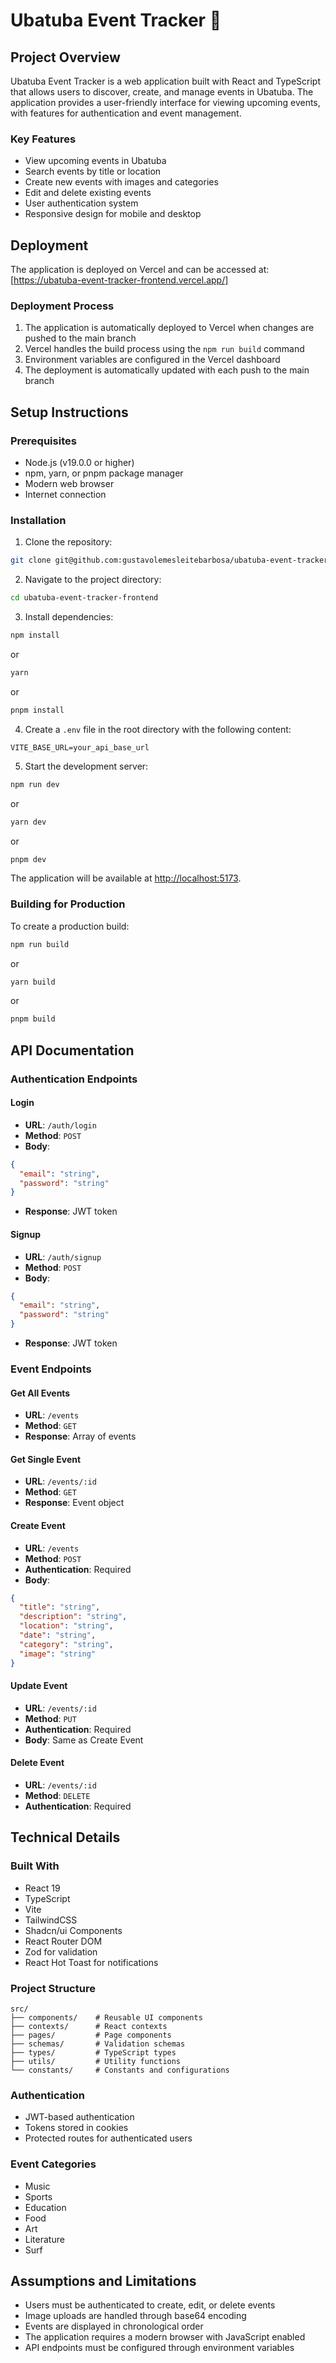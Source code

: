 # Ubatuba Event Tracker 🌊

## Project Overview

Ubatuba Event Tracker is a web application built with React and TypeScript that allows users to discover, create, and manage events in Ubatuba. The application provides a user-friendly interface for viewing upcoming events, with features for authentication and event management.

### Key Features
- View upcoming events in Ubatuba
- Search events by title or location
- Create new events with images and categories
- Edit and delete existing events
- User authentication system
- Responsive design for mobile and desktop

## Deployment

The application is deployed on Vercel and can be accessed at:
[https://ubatuba-event-tracker-frontend.vercel.app/]

### Deployment Process
1. The application is automatically deployed to Vercel when changes are pushed to the main branch
2. Vercel handles the build process using the `npm run build` command
3. Environment variables are configured in the Vercel dashboard
4. The deployment is automatically updated with each push to the main branch

## Setup Instructions

### Prerequisites
- Node.js (v19.0.0 or higher)
- npm, yarn, or pnpm package manager
- Modern web browser
- Internet connection

### Installation

1. Clone the repository:

```bash
git clone git@github.com:gustavolemesleitebarbosa/ubatuba-event-tracker-frontend.git
```

2. Navigate to the project directory:

```bash
cd ubatuba-event-tracker-frontend
```

3. Install dependencies:

```bash
npm install
```
or

```bash
yarn
```
or

```bash
pnpm install
```

4. Create a `.env` file in the root directory with the following content:

```env
VITE_BASE_URL=your_api_base_url
```

5. Start the development server:

```bash
npm run dev
```
or

```bash
yarn dev
```
or

```bash
pnpm dev
```

The application will be available at [http://localhost:5173](http://localhost:5173).

### Building for Production

To create a production build:

```bash
npm run build
```
or

```bash
yarn build
```
or

```bash
pnpm build
```

## API Documentation

### Authentication Endpoints

#### Login
- **URL**: `/auth/login`
- **Method**: `POST`
- **Body**:

```json
{
  "email": "string",
  "password": "string"
}
```

- **Response**: JWT token

#### Signup
- **URL**: `/auth/signup`
- **Method**: `POST`
- **Body**:

```json
{
  "email": "string",
  "password": "string"
}
```

- **Response**: JWT token

### Event Endpoints

#### Get All Events
- **URL**: `/events`
- **Method**: `GET`
- **Response**: Array of events

#### Get Single Event
- **URL**: `/events/:id`
- **Method**: `GET`
- **Response**: Event object

#### Create Event
- **URL**: `/events`
- **Method**: `POST`
- **Authentication**: Required
- **Body**:

```json
{
  "title": "string",
  "description": "string",
  "location": "string",
  "date": "string",
  "category": "string",
  "image": "string"
}
```

#### Update Event
- **URL**: `/events/:id`
- **Method**: `PUT`
- **Authentication**: Required
- **Body**: Same as Create Event

#### Delete Event
- **URL**: `/events/:id`
- **Method**: `DELETE`
- **Authentication**: Required

## Technical Details

### Built With
- React 19
- TypeScript
- Vite
- TailwindCSS
- Shadcn/ui Components
- React Router DOM
- Zod for validation
- React Hot Toast for notifications

### Project Structure

```text
src/
├── components/    # Reusable UI components
├── contexts/      # React contexts
├── pages/         # Page components
├── schemas/       # Validation schemas
├── types/         # TypeScript types
├── utils/         # Utility functions
└── constants/     # Constants and configurations
```

### Authentication
- JWT-based authentication
- Tokens stored in cookies
- Protected routes for authenticated users

### Event Categories
- Music
- Sports
- Education
- Food
- Art
- Literature
- Surf

## Assumptions and Limitations
- Users must be authenticated to create, edit, or delete events
- Image uploads are handled through base64 encoding
- Events are displayed in chronological order
- The application requires a modern browser with JavaScript enabled
- API endpoints must be configured through environment variables

